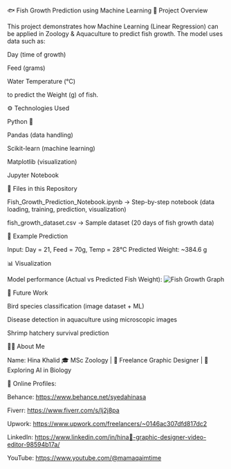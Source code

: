 🐟 Fish Growth Prediction using Machine Learning
📌 Project Overview

This project demonstrates how Machine Learning (Linear Regression) can be applied in Zoology & Aquaculture to predict fish growth.
The model uses data such as:

Day (time of growth)

Feed (grams)

Water Temperature (°C)

to predict the Weight (g) of fish.

⚙️ Technologies Used

Python 🐍

Pandas (data handling)

Scikit-learn (machine learning)

Matplotlib (visualization)

Jupyter Notebook

📂 Files in this Repository

Fish_Growth_Prediction_Notebook.ipynb → Step-by-step notebook (data loading, training, prediction, visualization)

fish_growth_dataset.csv → Sample dataset (20 days of fish growth data)

🔮 Example Prediction

Input: Day = 21, Feed = 70g, Temp = 28°C
Predicted Weight: ~384.6 g

📊 Visualization

Model performance (Actual vs Predicted Fish Weight): 
![Fish Growth Graph](fish_growth_graph.png)


🚀 Future Work

Bird species classification (image dataset + ML)

Disease detection in aquaculture using microscopic images

Shrimp hatchery survival prediction

👩‍💻 About Me

Name: Hina Khalid
🎓 MSc Zoology | 🎨 Freelance Graphic Designer | 🤖 Exploring AI in Biology

🔗 Online Profiles:

Behance: https://www.behance.net/syedahinasa

Fiverr: https://www.fiverr.com/s/lj2j8pa

Upwork: https://www.upwork.com/freelancers/~0146ac307dfd817dc2

LinkedIn: https://www.linkedin.com/in/hina🎨-graphic-designer-video-editor-98594b17a/

YouTube: https://www.youtube.com/@mamaqaimtime
